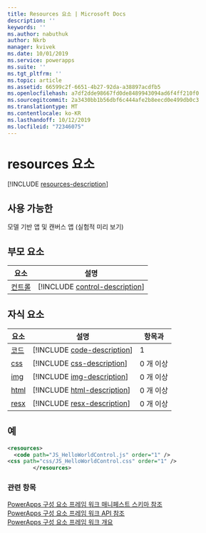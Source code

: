```yaml
---
title: Resources 요소 | Microsoft Docs
description: ''
keywords: ''
ms.author: nabuthuk
author: Nkrb
manager: kvivek
ms.date: 10/01/2019
ms.service: powerapps
ms.suite: ''
ms.tgt_pltfrm: ''
ms.topic: article
ms.assetid: 66599c2f-6651-4b27-92da-a38897acdfb5
ms.openlocfilehash: a7df2dde98667fd0de8489943094ad6f4ff210f0
ms.sourcegitcommit: 2a3430bb1b56dbf6c444afe2b8eecd0e499db0c3
ms.translationtype: MT
ms.contentlocale: ko-KR
ms.lasthandoff: 10/12/2019
ms.locfileid: "72346075"
---
```

# <a name="resources-element"></a>resources 요소

[!INCLUDE [resources-description](includes/resources-description.md)]

## <a name="available-for"></a>사용 가능한

모델 기반 앱 및 캔버스 앱 (실험적 미리 보기)

## <a name="parent-elements"></a>부모 요소

|요소|설명|
|--|--|
|[컨트롤](control.md)|[!INCLUDE [control-description](includes/control-description.md)]|

## <a name="child-elements"></a>자식 요소

|요소|설명|항목과|
|--|--|--|
|[코드](code.md)|[!INCLUDE [code-description](includes/code-description.md)]|1|
|[css](css.md)|[!INCLUDE [css-description](includes/css-description.md)]|0 개 이상|
|[img](img.md)|[!INCLUDE [img-description](includes/img-description.md)]|0 개 이상|
|[html](html.md)|[!INCLUDE [html-description](includes/html-description.md)]|0 개 이상|
|[resx](resx.md)|[!INCLUDE [resx-description](includes/resx-description.md)]|0 개 이상|

## <a name="example"></a>예

```xml
<resources>
  <code path="JS_HelloWorldControl.js" order="1" />
<css path="css/JS_HelloWorldControl.css" order="1" />
        </resources>
```

### <a name="related-topics"></a>관련 항목

[PowerApps 구성 요소 프레임 워크 매니페스트 스키마 참조](index.md)<br/>
[PowerApps 구성 요소 프레임 워크 API 참조](../reference/index.md)<br/>
[PowerApps 구성 요소 프레임 워크 개요](../overview.md)